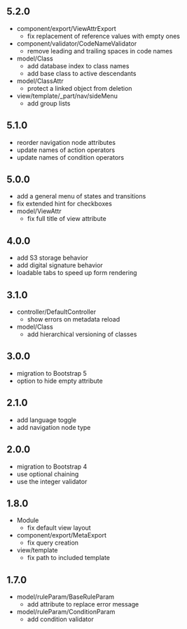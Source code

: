 ## 5.2.0

* component/export/ViewAttrExport
    - fix replacement of reference values with empty ones
* component/validator/CodeNameValidator
    - remove leading and trailing spaces in code names
* model/Class
    - add database index to class names
    - add base class to active descendants
* model/ClassAttr
    - protect a linked object from deletion
* view/template/_part/nav/sideMenu
    - add group lists

## 5.1.0

* reorder navigation node attributes
* update names of action operators
* update names of condition operators

## 5.0.0

* add a general menu of states and transitions
* fix extended hint for checkboxes
* model/ViewAttr
    - fix full title of view attribute

## 4.0.0

* add S3 storage behavior
* add digital signature behavior
* loadable tabs to speed up form rendering

## 3.1.0

* controller/DefaultController
    - show errors on metadata reload
* model/Class
    - add hierarchical versioning of classes

## 3.0.0

* migration to Bootstrap 5
* option to hide empty attribute

## 2.1.0

* add language toggle
* add navigation node type

## 2.0.0

* migration to Bootstrap 4
* use optional chaining
* use the integer validator

## 1.8.0

* Module
    - fix default view layout
* component/export/MetaExport
    - fix query creation
* view/template
    - fix path to included template

## 1.7.0

* model/ruleParam/BaseRuleParam
    - add attribute to replace error message
* model/ruleParam/ConditionParam
    - add condition validator
